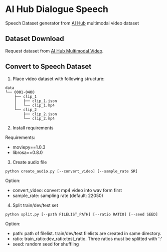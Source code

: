 # AI Hub Dialogue Speech
Speech Dataset generator from [AI Hub](https://aihub.or.kr) multimodal video dataset

## Dataset Download
Request dataset from [AI Hub Multimodal Video](https://aihub.or.kr/aidata/137).

## Convert to Speech Dataset
1. Place video dataset with following structure:
```
data
└── 0001-0400
    ├── clip_1
    │   ├── clip_1.json
    │   └── clip_1.mp4
    └── clip_2
        ├── clip_2.json
        └── clip_2.mp4
```

2. Install requirements

Requirements:

- moviepy==1.0.3
- librosa==0.8.0

3. Create audio file
```shell
python create_audio.py [--convert_video] [--sample_rate SR]
```

Option:
- convert_video: convert mp4 video into wav form first
- sample_rate: sampling rate (default: 22050)

4. Split train/dev/test set
```shell
python split.py [--path FILELIST_PATH] [--ratio RATIO] [--seed SEED]
```

Option:
- path: path of filelist. train/dev/test filelists are created in same directory.
- ratio: train_ratio:dev_ratio:test_ratio. Three ratios must be splitted with ':'
- seed: random seed for shuffling
